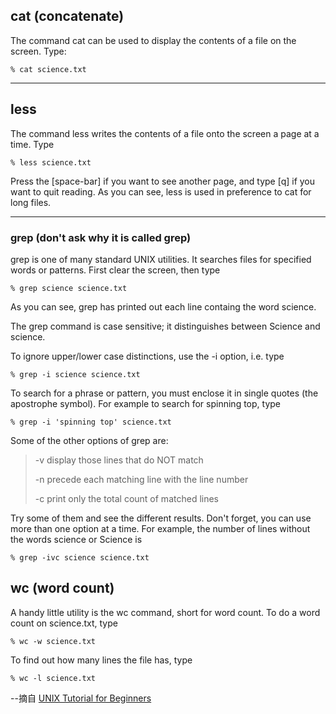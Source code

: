 ## cat \(concatenate\)

The command cat can be used to display the contents of a file on the screen. Type:

`% cat science.txt`

---

## less

The command less writes the contents of a file onto the screen a page at a time. Type

`% less science.txt`

Press the \[space-bar\] if you want to see another page, and type \[q\] if you want to quit reading. As you can see, less is used in preference to cat for long files.

---

### grep \(don't ask why it is called grep\)

grep is one of many standard UNIX utilities. It searches files for specified words or patterns. First clear the screen, then type

`% grep science science.txt`

As you can see, grep has printed out each line containg the word science.

The grep command is case sensitive; it distinguishes between Science and science.

To ignore upper/lower case distinctions, use the -i option, i.e. type

`% grep -i science science.txt`

To search for a phrase or pattern, you must enclose it in single quotes \(the apostrophe symbol\). For example to search for spinning top, type

`% grep -i 'spinning top' science.txt`

Some of the other options of grep are:

> -v display those lines that do NOT match
>
> -n precede each matching line with the line number
>
> -c print only the total count of matched lines

Try some of them and see the different results. Don't forget, you can use more than one option at a time. For example, the number of lines without the words science or Science is

`% grep -ivc science science.txt`

## wc \(word count\)

A handy little utility is the wc command, short for word count. To do a word count on science.txt, type

`% wc -w science.txt`

To find out how many lines the file has, type

`% wc -l science.txt`



--摘自 [UNIX Tutorial for Beginners](http://www.ee.surrey.ac.uk/Teaching/Unix/index.html)

